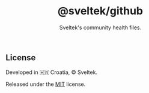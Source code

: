 <h1 align="center">@sveltek/github</h1>

<p align="center">Sveltek's community health files.</p>

<br>

## License

Developed in 🇭🇷 Croatia, © Sveltek.

Released under the [MIT](LICENSE.txt) license.
